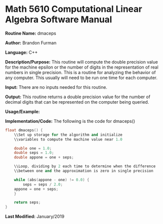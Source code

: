 # Math 5610 Computational Linear Algebra Software Manual

**Routine Name:** dmaceps

**Author:** Brandon Furman

**Language:** C++

**Description/Purpose:** This routine will compute the double precision value for the machine epsilon or the number of digits
in the representation of real numbers in single precision. This is a routine for analyzing the behavior of any computer. This
usually will need to be run one time for each computer.

**Input:** There are no inputs needed for this routine.

**Output:** This routine returns a double precision value for the number of decimal digits that can be represented on the
computer being queried.

**Usage/Example:**

**Implementation/Code:** The following is the code for dmaceps()

```cpp
float dmaceps() {
	\\Set up storage for the algorithm and initialize
	\\variables to compute the machine value near 1.0

	double one = 1.0;
	double seps = 1.0;
	double appone = one + seps;

	\\Loop, dividing by 2 each time to determine when the difference
	\\between one and the approximation is zero in single precision

	while (abs(appone - one) != 0.0) {
		seps = seps / 2.0;
	appone = one + seps;
	}

	return seps;
}
```

**Last Modified:** January/2019
